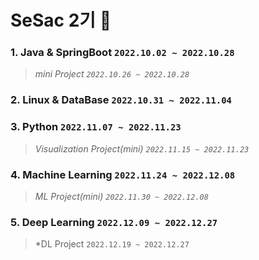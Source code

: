 # SeSac 2기 🌱
### **1. Java & SpringBoot** `2022.10.02 ~ 2022.10.28`
> *mini Project `2022.10.26 ~ 2022.10.28`*
### **2. Linux & DataBase** `2022.10.31 ~ 2022.11.04`
### **3. Python** `2022.11.07 ~ 2022.11.23`
> *Visualization Project(mini) `2022.11.15 ~ 2022.11.23`*
### **4. Machine Learning** `2022.11.24 ~ 2022.12.08`
> *ML Project(mini) `2022.11.30 ~ 2022.12.08`*
### **5. Deep Learning** `2022.12.09 ~ 2022.12.27`
> *DL Project `2022.12.19 ~ 2022.12.27`
